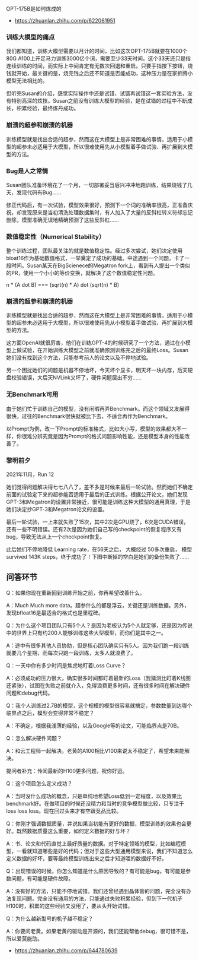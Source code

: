 
OPT-175B是如何炼成的
- https://zhuanlan.zhihu.com/p/622061951


### 训练大模型的痛点

我们都知道，训练大模型需要以月计的时间，比如这次OPT-175B就要在1000个80G A100上开足马力训练3000亿个词，需要至少33天时间。这个33天还只是指连续训练的时间，而实际上中间肯定有无数次回退和重启。只要手指按下按钮，烧钱就开始，最关键的是，烧完钱之后还不知道是否能成功，这种压力是在家折腾小模型无法相比的。

但听完Susan的介绍，感觉实际操作中还是试错、试错再试错这一套实验方法，没有特别高深的炫技。Susan之前没有训练大模型的经验，是在试错的过程中不断成长，积累经验，最终炼丹成功。



### 崩溃的超参和崩溃的机器

训练模型就是找出合适的超参，然而这在大模型上是非常困难的事情，适用于小模型的超参未必适用于大模型，所以很难使用先从小模型着手做试验、再扩展到大模型的方法。




### Bug是人之常情

Susan团队准备环境花了一个月，一切部署妥当后兴冲冲地跑训练，结果烧钱了几天，发现代码有Bug……

修正代码后，有一次试验，模型效果很好，预测下一个词的准确率很高，正准备庆祝，却发现原来是当初清洗处理数据集时，有人加入了大量的反斜杠转义符却忘记删除，模型准确无误地精确预测了这些反斜杠……


### 数值稳定性（Numerical Stability）


整个训练过程，团队最关注的就是数值稳定性。经过多次尝试，她们决定使用bloat16作为基础数值格式，一举奠定了成功的基础。中途遇到一个问题，卡了一段时间。Susan某天在BigScienece的Megatron fork上，看到有人提出一个类似的PR，使用一个小小的等价变换，就解决了这个数值稳定性问题。

n * (A dot B) === (sqrt(n) * A) dot (sqrt(n) * B)



### 崩溃的超参和崩溃的机器


训练模型就是找出合适的超参，然而这在大模型上是非常困难的事情，适用于小模型的超参未必适用于大模型，所以很难使用先从小模型着手做试验、再扩展到大模型的方法。

这方面OpenAI就很厉害，他们在训练GPT-4的时候研究了一个方法，通过在小模型上做试验，在开始训练大模型之前就准确预测训练完之后的最终Loss。Susan她们没有找到这个方法，只能参考前人的论文以及不停地试验。

另一个困扰她们的问题是机器不停地坏，今天坏个显卡，明天坏一块内存，后天硬盘校验错误，大后天NVLink又坏了，硬件问题层出不穷……



### 无Benchmark可用

由于她们忙于训练自己的模型，没有闲暇再弄Benchmark。而这个领域又发展得很快，过往的Benchmark很快就被比下去，不适合再作为Benchmark。



以Prompt为例，改一下Prompt的标准格式，比如大小写，模型的效果都大不一样，你很难分辨究竟是因为Prompt的格式问题影响性能，还是模型本身的性能改善了。



### 黎明前夕


2021年11月，Run 12

她们觉得问题解决得七七八八了，差不多是时候来最后一轮试验。然而她们不确定前面的试验定下来的超参能否适用于最后的正式训练。根据公开论文，她们发现GPT-3和Megatron的设置非常接近，很可能是训练这种大模型的通用真理，于是她们决定抄GPT-3和Megatron论文的设置。

最后一轮试验，一上来就失败了15次，其中2次是GPU烧了，6次是CUDA错误，还有一些不明错误。还有2次是因为她们自己写的checkpoint的恢复程序又有bug，导致无法从上一个checkpoint恢复。

此后她们不停地降低 Learning rate，在56天之后， 大概经过 50多次重启， 模型 survived 143K steps，终于成功了！下图中断掉的空白是她们的备份失败了……



## 问答环节

Q：如果你现在重新回到训练开始之前，你再希望改善什么。

A：Much Much more data。超参什么的都是浮云，关键还是训练数据。另外，发现bfloat16是最适合的格式也是里程碑。

Q：为什么这个项目团队只有5个人？是因为老板认为5个人就足够，还是因为传说中的世界上只有约200人能够训练这些大型模型，而你们是其中之一。

A：途中有很多其他人员协助，但是核心团队确实只有5人。因为我们跑一段训练就要几个星期，而每次只跑一段训练，太多人就浪费了。

Q：一天中你有多少时间是焦虑地盯着Loss Curve？

A：必须成功的压力很大，确实很多时间都盯着最新的Loss（我猜测比盯着K线图还紧张），试图在失败之前就介入，免得浪费更多时间，还有很多时间在解决硬件问题和debug代码。

Q：我个人训练过2.7B的模型，这个规模的模型很容易就搞定，参数数量到达哪个临界点之后，模型会变得非常不稳定？

A：不确定，根据我浅薄的经验，以及Google等的论文，可能临界点是70B。

Q：怎么解决硬件问题？

A：和云工程师一起解决。老黄的A100相比V100来说太不稳定了，希望未来能解决。

提问者补充：传闻最新的H100更多问题，祝你好运。

Q：这个项目怎么定义成功？

A：当时没什么成功的概念，只是单纯地希望Loss低到一定程度，以及效果比benchmark好。在做项目的时候还没精力和当时的竞争模型做比较，只专注于loss loss loss。现在回过头来才有空跟竞品比较。

Q：你刚才强调数据质量，并说如果当初能有更好的数据，模型训练的效果也会更好。既然数据质量这么重要，如何定义数据的好与坏？

A：书、论文和代码直觉上最好质量的数据。对于特定领域的模型，比如编程模型，一看就知道哪些是好的代码；但对于这些大型通用模型来说，我们不知道怎么定义数据的好坏，要等最终模型训练出来之后才知道喂的数据好不好。

Q：出现错误的时候，你怎么知道是什么原因导致的？有可能是bug，有可能是参数问题，有可能是硬件故障。

A：没有好的方法，只能不停地试错。我们还曾经遇到晶体管的问题，完全没有办法复现问题。完全没有通用的方法，只能通过失败积累经验，但到下一代机子H100时，积累的这些经验又没用了，要从头开始试错。

Q：为什么越新型号的机子越不稳定？

A：你要问老黄。如果老黄的驱动是开源的，我们还能帮他debug，很可惜不是，所以爱莫能助。





- https://zhuanlan.zhihu.com/p/644780639




